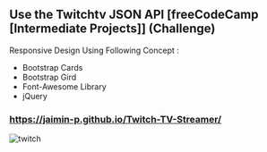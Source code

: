 Use the Twitchtv JSON API [freeCodeCamp [Intermediate Projects]] (Challenge) 
-----------------------------------------------------------------------------
Responsive Design Using Following Concept : 

-  Bootstrap Cards
-  Bootstrap Gird 
-  Font-Awesome Library
-  jQuery

### https://jaimin-p.github.io/Twitch-TV-Streamer/

![twitch](https://user-images.githubusercontent.com/37629359/45275850-0a3da280-b48d-11e8-8249-b1494c138c99.PNG)
